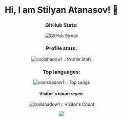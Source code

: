 <h1 align="center">Hi, I am Stilyan Atanasov! 👋</h1>
<h3 align="center">GitHub Stats:</h3>
<p align="center"><img src="https://github-readme-streak-stats.herokuapp.com?user=coolshadow1&theme=black-ice&date_format=j%20M%5B%20Y%5D" alt="GitHub Streak" /></p>
<!-- <a href="https://git.io/streak-stats"><img src="https://github-readme-streak-stats.herokuapp.com?user=coolshadow1&theme=dark&date_format=j%20M%5B%20Y%5D&ring=35CE00&fire=FF6F24&currStreakLabel=35CE00&sideLabels=FF6F24&sideNums=35CE00&currStreakNum=E5E5E5" alt="GitHub Streak" /></a> -->

<h3 align="center">Profile stats:</h3>
<p align="center"><img src="https://github-readme-stats.vercel.app/api?username=coolshadow1&show_icons=true&theme=synthwave" alt="coolshadow1 :: Profile Stats" /></p>

<h3 align="center">Top languages:</h3>
<p align="center"><img src="https://github-readme-stats.vercel.app/api/top-langs/?username=coolshadow1&langs_count=10&theme=tokyonight&layout=compact" alt="coolshadow1 :: Top Langs" /></p>

<h4 align="center">Visitor's count :eyes:</h4>
<p align="center"><img src="https://profile-counter.glitch.me/{coolshadow1}/count.svg" alt="coolshadow1 :: Visitor's Count" /></p>
<p align="center"><img src="https://media.giphy.com/media/4rZA5D22301iMgrUNd/giphy.gif" /></p>
